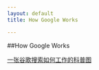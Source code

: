 ```yaml
---
layout: default
title: How Google Works

---
```


##How Google Works

[一张谷歌搜索如何工作的科普图](http://www.ppcblog.com/how-google-works/)